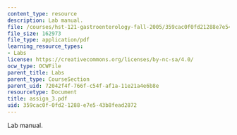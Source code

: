 ```yaml
---
content_type: resource
description: Lab manual.
file: /courses/hst-121-gastroenterology-fall-2005/359cac0f0fd21288e7e543b8fead2872_assign_3.pdf
file_size: 162973
file_type: application/pdf
learning_resource_types:
- Labs
license: https://creativecommons.org/licenses/by-nc-sa/4.0/
ocw_type: OCWFile
parent_title: Labs
parent_type: CourseSection
parent_uid: 72042f4f-766f-c54f-af1a-11e21a4e6b8e
resourcetype: Document
title: assign_3.pdf
uid: 359cac0f-0fd2-1288-e7e5-43b8fead2872
---
```

Lab manual.